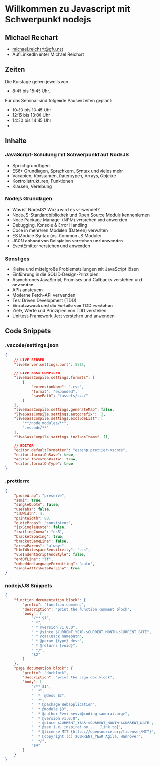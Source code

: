 # Willkommen zu Javascript mit Schwerpunkt nodejs

## Michael Reichart

-   michael.reichart@gfu.net
-   Auf LinkedIn unter Michael Reichart

## Zeiten

Die Kurstage gehen jeweils von

-   8:45 bis 15:45 Uhr.

Für das Seminar sind folgende Pausenzeiten geplant:

-   10:30 bis 10:45 Uhr
-   12:15 bis 13:00 Uhr
-   14:30 bis 14:45 Uhr
-

## Inhalte

### JavaScript-Schulung mit Schwerpunkt auf NodeJS

-   Sprachgrundlagen
-   ES6+ Grundlagen, Sprachkern, Syntax und vieles mehr
-   Variablen, Konstanten, Datentypen, Arrays, Objekte
-   Kontrollstrukturen, Funktionen
-   Klassen, Vererbung

### Nodejs Grundlagen

-   Was ist NodeJS? Wozu wird es verwendet?
-   NodeJS-Standardbibliothek und Open Source Module kennenlernen
-   Node Package Manager (NPM) verstehen und anwenden
-   Debugging, Konsole & Error Handling
-   Code in mehreren Modulen (Dateien) verwalten
-   ES Module Syntax (vs. Common JS Module)
-   JSON anhand von Beispielen verstehen und anwenden
-   EventEmitter verstehen und anwenden

### Sonstiges

-   Kleine und mittelgroße Problemstellungen mit JavaScript lösen
-   Einführung in die SOLID-Design-Prinzipien
-   Asynchrones JavaScript, Promises und Callbacks verstehen und anwenden
-   APIs ansteuern
-   Moderne Fetch-API verwenden
-   Test Driven Development (TDD)
-   Einsatzzweck und die Vorteile von TDD verstehen
-   Ziele, Werte und Prinzipien von TDD verstehen
-   Unittest-Framework Jest verstehen und anwenden

## Code Snippets

### .vscode/settings.json

```json
{
    // LIVE SERVER
    "liveServer.settings.port": 5502,

    // LIVE SASS COMPILER
    "liveSassCompile.settings.formats": [
        {
            "extensionName": ".css",
            "format": "expanded",
            "savePath": "/assets/css/"
        }
    ],
    "liveSassCompile.settings.generateMap": false,
    "liveSassCompile.settings.autoprefix": [],
    "liveSassCompile.settings.excludeList": [
        "**/node_modules/**",
        ".vscode/**"
    ],
    "liveSassCompile.settings.includeItems": [],

    // EDITOR
    "editor.defaultFormatter": "esbenp.prettier-vscode",
    "editor.formatOnSave": true,
    "editor.formatOnPaste": true,
    "editor.formatOnType": true
}
```

### .prettierrc

```json
{
    "proseWrap": "preserve",
    "semi": true,
    "singleQuote": false,
    "useTabs": false,
    "tabWidth": 4,
    "printWidth": 80,
    "quoteProps": "consistent",
    "jsxSingleQuote": false,
    "trailingComma": "es5",
    "bracketSpacing": true,
    "bracketSameLine": false,
    "arrowParens": "always",
    "htmlWhitespaceSensitivity": "css",
    "vueIndentScriptAndStyle": false,
    "endOfLine": "lf",
    "embeddedLanguageFormatting": "auto",
    "singleAttributePerLine": true
}
```

### nodejs/JS Snippets

```json
{
    "function documentation block": {
        "prefix": "function comment",
        "description": "print the function comment block",
        "body": [
            "/** $1",
            " *",
            " * @version v1.0.0",
            " * @since $CURRENT_YEAR-$CURRENT_MONTH-$CURRENT_DATE",
            " * @callback namepath",
            " * @param {type} desc",
            " * @returns {void}",
            " */",
            "$2"
        ]
    },
    "page documention block": {
        "prefix": "docblock",
        "description": "print the page doc block",
        "body": [
            "/** $1",
            "  *",
            "  *  @desc $2",
            "  *",
            "  * @package Webapplication",
            "  * @module $3",
            "  * @author Evvi <evvi@coding-samurai.org>",
            "  * @version v1.0.0",
            "  * @since $CURRENT_YEAR-$CURRENT_MONTH-$CURRENT_DATE",
            "  * @see i.e. inspired by ... {link to}",
            "  * @license MIT {https://opensource.org/licenses/MIT}",
            "  * @copyright (c) $CURRENT_YEAR Agila, Hannover",
            "  */",
            "$4"
        ]
    }
}
```

